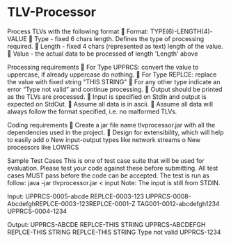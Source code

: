 # TLV-Processor
Process TLVs with the following format 
 Format: TYPE(6)-LENGTH(4)-VALUE 
 Type - fixed 6 chars length. Defines the type of processing required. 
 Length - fixed 4 chars (represented as text) length of the value. 
 Value - the actual data to be processed of length 'Length' above

Processing requirements
 For Type UPPRCS: convert the value to uppercase, if already uppercase do nothing.
 For Type REPLCE: replace the value with fixed string "THIS STRING"
 For any other type indicate an error “Type not valid” and continue processing.
 Output should be printed as the TLVs are processed.
 Input is specified on StdIn and output is expected on StdOut.
 Assume all data is in ascii.
 Assume all data will always follow the format specified, i.e. no malformed TLVs.

Coding requirements
 Create a jar file name tlvprocessor.jar with all the dependencies used in the project.
 Design for extensibility, which will help to easily add
o New input-output types like network streams
o New processors like LOWRCS


Sample Test Cases
This is one of test case suite that will be used for evaluation. Please test your code against these
before submitting. All test cases MUST pass before the code can be accepted.
The test is run as follow:
java -jar tlvprocessor.jar < input
Note: The input is still from STDIN.

Input:
UPPRCS-0005-abcde
REPLCE-0003-123
UPPRCS-0008-AbcdefghREPLCE-0003-123REPLCE-0001-Z
TAG001-0012-abcdefgh1234
UPPRCS-0004-1234

Output:
UPPRCS-ABCDE
REPLCE-THIS STRING
UPPRCS-ABCDEFGH
REPLCE-THIS STRING
REPLCE-THIS STRING
Type not valid
UPPRCS-1234
